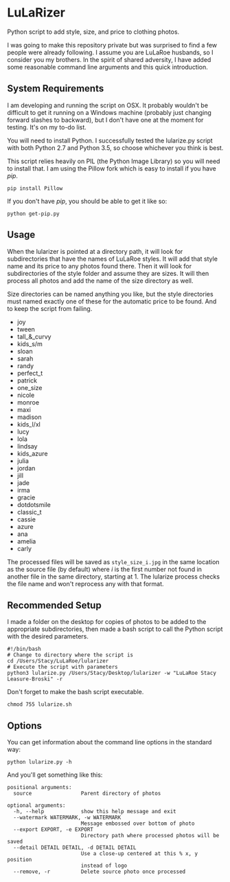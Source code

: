 # LuLaRizer

Python script to add style, size, and price to clothing photos.

I was going to make this repository private but was surprised to find a few people were already following. I assume you are LuLaRoe husbands, so I consider you my brothers. In the spirit of shared adversity, I have added some reasonable command line arguments and this quick introduction.

## System Requirements

I am developing and running the script on OSX. It probably wouldn't be difficult to get it running on a Windows machine (probably just changing forward slashes to backward), but I don't have one at the moment for testing. It's on my to-do list.

You will need to install Python. I successfully tested the lularize.py script with both Python 2.7 and Python 3.5, so choose whichever you think is best.

This script relies heavily on PIL (the Python Image Library) so you will need to install that. I am using the Pillow fork which is easy to install if you have *pip*.

    pip install Pillow

If you don't have *pip*, you should be able to get it like so:

    python get-pip.py

## Usage

When the lularizer is pointed at a directory path, it will look for subdirectories that have the names of LuLaRoe styles. It will add that style name and its price to any photos found there. Then it will look for subdirectories of the style folder and assume they are sizes. It will then process all photos and add the name of the size directory as well.

Size directories can be named anything you like, but the style directories must named exactly one of these for the automatic price to be found. And to keep the script from failing.

- joy
- tween
- tall_&_curvy
- kids_s/m
- sloan
- sarah
- randy
- perfect_t
- patrick
- one_size
- nicole
- monroe
- maxi
- madison
- kids_l/xl
- lucy
- lola
- lindsay
- kids_azure
- julia
- jordan
- jill
- jade
- irma
- gracie
- dotdotsmile
- classic_t
- cassie
- azure
- ana
- amelia
- carly

The processed files will be saved as `style_size_i.jpg` in the same location as the source file (by default) where *i* is the first number not found in another file in the same directory, starting at 1. The lularize process checks the file name and won't reprocess any with that format.

## Recommended Setup

I made a folder on the desktop for copies of photos to be added to the appropriate subdirectories, then made a bash script to call the Python script with the desired parameters.

    #!/bin/bash
    # Change to directory where the script is
    cd /Users/Stacy/LuLaRoe/lularizer
    # Execute the script with parameters
    python3 lularize.py /Users/Stacy/Desktop/lularizer -w "LuLaRoe Stacy Leasure-Broski" -r

Don't forget to make the bash script executable.

    chmod 755 lularize.sh

## Options

You can get information about the command line options in the standard way:

    python lularize.py -h

And you'll get something like this:

    positional arguments:
      source                Parent directory of photos

    optional arguments:
      -h, --help            show this help message and exit
      --watermark WATERMARK, -w WATERMARK
                            Message embossed over bottom of photo
      --export EXPORT, -e EXPORT
                            Directory path where processed photos will be saved
      --detail DETAIL DETAIL, -d DETAIL DETAIL
                            Use a close-up centered at this % x, y position
                            instead of logo
      --remove, -r          Delete source photo once processed
